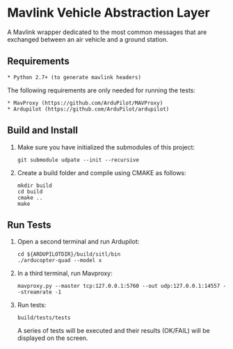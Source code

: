 # Mavlink Vehicle Abstraction Layer #

A Mavlink wrapper dedicated to the most common messages that are exchanged
between an air vehicle and a ground station.

## Requirements ##
    * Python 2.7+ (to generate mavlink headers)

The following requirements are only needed for running the tests:

    * MavProxy (https://github.com/ArduPilot/MAVProxy)
    * Ardupilot (https://github.com/ArduPilot/ardupilot)

## Build and Install ##

1. Make sure you have initialized the submodules of this project:

    ```
    git submodule udpate --init --recursive
    ```

2. Create a build folder and compile using CMAKE as follows:

    ```
    mkdir build
    cd build
    cmake ..
    make
    ```

## Run Tests ##

1. Open a second terminal and run Ardupilot:

    ```
    cd ${ARDUPILOTDIR}/build/sitl/bin
    ./arducopter-quad --model x
    ```

2. In a third terminal, run Mavproxy:

    ```
    mavproxy.py --master tcp:127.0.0.1:5760 --out udp:127.0.0.1:14557 --streamrate -1
    ```

3. Run tests:

    ```
    build/tests/tests
    ```

    A series of tests will be executed and their results (OK/FAIL) will be
    displayed on the screen.

